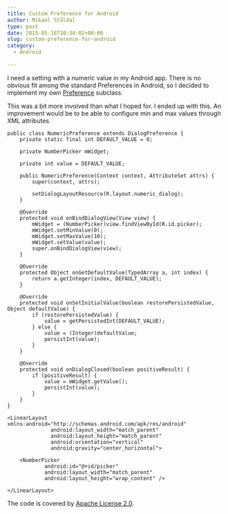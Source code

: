 ```yaml
---
title: Custom Preference for Android
author: Mikael Ståldal
type: post
date: 2015-05-16T10:34:02+00:00
slug: custom-preference-for-android
category:
  - Android

---
```

I need a setting with a numeric value in my Android app. There is no obvious fit among the standard Preferences in Android, so I decided to implement my own [Preference][1] subclass.

This was a bit more involved than what I hoped for. I ended up with this. An improvement would be to be able to configure min and max values through XML attributes.

```
public class NumericPreference extends DialogPreference {
    private static final int DEFAULT_VALUE = 0;

    private NumberPicker mWidget;

    private int value = DEFAULT_VALUE;

    public NumericPreference(Context context, AttributeSet attrs) {
        super(context, attrs);

        setDialogLayoutResource(R.layout.numeric_dialog);
    }

    @Override
    protected void onBindDialogView(View view) {
        mWidget = (NumberPicker)view.findViewById(R.id.picker);
        mWidget.setMinValue(0);
        mWidget.setMaxValue(10);
        mWidget.setValue(value);
        super.onBindDialogView(view);
    }

    @Override
    protected Object onGetDefaultValue(TypedArray a, int index) {
        return a.getInteger(index, DEFAULT_VALUE);
    }

    @Override
    protected void onSetInitialValue(boolean restorePersistedValue, Object defaultValue) {
        if (restorePersistedValue) {
            value = getPersistedInt(DEFAULT_VALUE);
        } else {
            value = (Integer)defaultValue;
            persistInt(value);
        }
    }

    @Override
    protected void onDialogClosed(boolean positiveResult) {
        if (positiveResult) {
            value = mWidget.getValue();
            persistInt(value);
        }
    }
}

```

```
<LinearLayout xmlns:android="http://schemas.android.com/apk/res/android"
              android:layout_width="match_parent"
              android:layout_height="match_parent"
              android:orientation="vertical"
              android:gravity="center_horizontal">

    <NumberPicker
            android:id="@+id/picker"
            android:layout_width="match_parent"
            android:layout_height="wrap_content" />

</LinearLayout>

```

The code is covered by [Apache License 2.0][2].

 [1]: http://developer.android.com/reference/android/preference/Preference.html
 [2]: http://www.apache.org/licenses/LICENSE-2.0